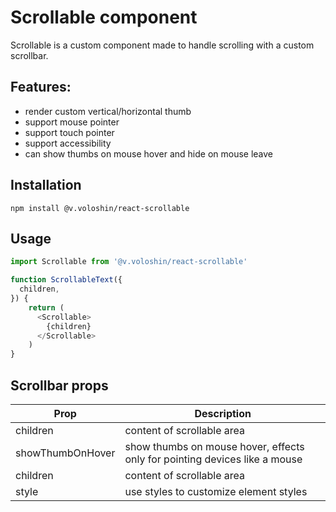 # Scrollable component

Scrollable is a custom component made to handle scrolling with a custom scrollbar. 

## Features:
* render custom vertical/horizontal thumb
* support mouse pointer
* support touch pointer
* support accessibility
* can show thumbs on mouse hover and hide on mouse leave

## Installation
`npm install @v.voloshin/react-scrollable`

## Usage
```js
import Scrollable from '@v.voloshin/react-scrollable'

function ScrollableText({
  children,
}) {
    return (
      <Scrollable>
        {children}
      </Scrollable>
    )
}
```

## Scrollbar props
| Prop              | Description                                                                 |
|-------------------|-----------------------------------------------------------------------------|
| children          | content of scrollable area                                                  |
| showThumbOnHover  | show thumbs on mouse hover, effects only for pointing devices like a mouse  |
| children          | content of scrollable area                                                  |
| style             | use styles to customize element styles                                      |
